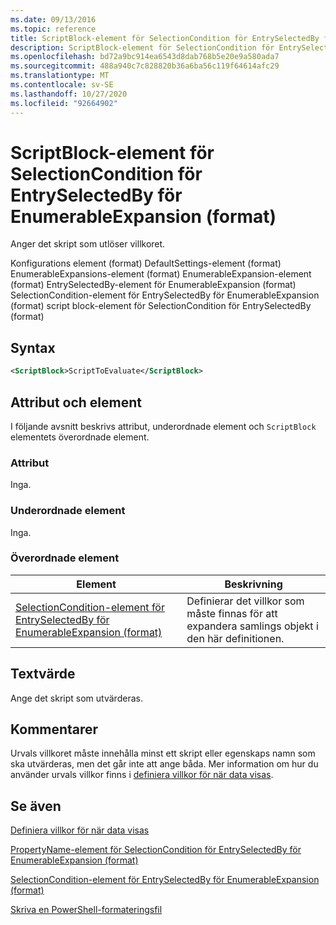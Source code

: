 ```yaml
---
ms.date: 09/13/2016
ms.topic: reference
title: ScriptBlock-element för SelectionCondition för EntrySelectedBy för EnumerableExpansion (format)
description: ScriptBlock-element för SelectionCondition för EntrySelectedBy för EnumerableExpansion (format)
ms.openlocfilehash: bd72a9bc914ea6543d8dab768b5e20e9a580ada7
ms.sourcegitcommit: 488a940c7c828820b36a6ba56c119f64614afc29
ms.translationtype: MT
ms.contentlocale: sv-SE
ms.lasthandoff: 10/27/2020
ms.locfileid: "92664902"
---
```

# <a name="scriptblock-element-for-selectioncondition-for-entryselectedby-for-enumerableexpansion-format"></a>ScriptBlock-element för SelectionCondition för EntrySelectedBy för EnumerableExpansion (format)

Anger det skript som utlöser villkoret.

Konfigurations element (format) DefaultSettings-element (format) EnumerableExpansions-element (format) EnumerableExpansion-element (format) EntrySelectedBy-element för EnumerableExpansion (format) SelectionCondition-element för EntrySelectedBy för EnumerableExpansion (format) script block-element för SelectionCondition för EntrySelectedBy (format)

## <a name="syntax"></a>Syntax

```xml
<ScriptBlock>ScriptToEvaluate</ScriptBlock>
```

## <a name="attributes-and-elements"></a>Attribut och element

I följande avsnitt beskrivs attribut, underordnade element och `ScriptBlock` elementets överordnade element.

### <a name="attributes"></a>Attribut

Inga.

### <a name="child-elements"></a>Underordnade element

Inga.

### <a name="parent-elements"></a>Överordnade element

|Element|Beskrivning|
|-------------|-----------------|
|[SelectionCondition-element för EntrySelectedBy för EnumerableExpansion (format)](./selectioncondition-element-for-entryselectedby-for-enumerableexpansion-format.md)|Definierar det villkor som måste finnas för att expandera samlings objekt i den här definitionen.|

## <a name="text-value"></a>Textvärde

Ange det skript som utvärderas.

## <a name="remarks"></a>Kommentarer

Urvals villkoret måste innehålla minst ett skript eller egenskaps namn som ska utvärderas, men det går inte att ange båda. Mer information om hur du använder urvals villkor finns i [definiera villkor för när data visas](./defining-conditions-for-displaying-data.md).

## <a name="see-also"></a>Se även

[Definiera villkor för när data visas](./defining-conditions-for-displaying-data.md)

[PropertyName-element för SelectionCondition för EntrySelectedBy för EnumerableExpansion (format)](./propertyname-element-for-selectioncondition-for-entryselectedby-for-enumerableexpansion-format.md)

[SelectionCondition-element för EntrySelectedBy för EnumerableExpansion (format)](./selectioncondition-element-for-entryselectedby-for-enumerableexpansion-format.md)

[Skriva en PowerShell-formateringsfil](./writing-a-powershell-formatting-file.md)
